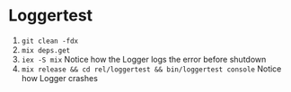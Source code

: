 Loggertest
==========

1. `git clean -fdx`
2. `mix deps.get`
3. `iex -S mix` Notice how the Logger logs the error before shutdown
4. `mix release && cd rel/loggertest && bin/loggertest console` Notice how Logger crashes
